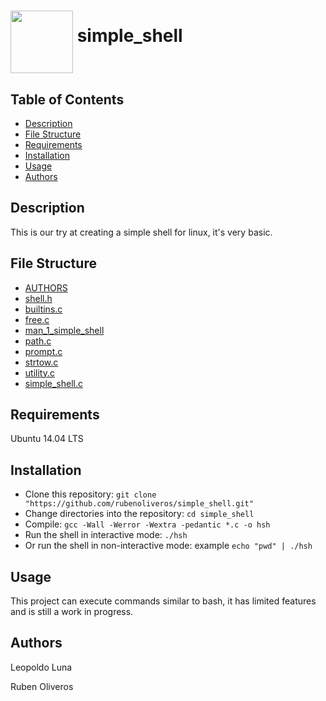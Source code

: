 # <a href="url"><img src="https://cdn1.iconfinder.com/data/icons/metro-ui-dock-icon-set--icons-by-dakirby/256/Command_Prompt.png" align="middle" width="100" height="100"></a> simple_shell


## Table of Contents
* [Description](#description)
* [File Structure](#file-structure)
* [Requirements](#requirements)
* [Installation](#installation)
* [Usage](#usage)
* [Authors](#authors)

## Description
This is our try at creating a simple shell for linux, it's very basic.  

## File Structure
* [AUTHORS](AUTHORS)
* [shell.h](shell.h)
* [builtins.c](builtins.c)
* [free.c](free.c)
* [man_1_simple_shell](man_1_simple_shell)
* [path.c](path.c)
* [prompt.c](prompt.c)
* [strtow.c](strtow.c)
* [utility.c](utility.c)
* [simple_shell.c](simple_shell.c)

## Requirements

Ubuntu 14.04 LTS

## Installation

   - Clone this repository: `git clone "https://github.com/rubenoliveros/simple_shell.git"`
   - Change directories into the repository: `cd simple_shell`
   - Compile: `gcc -Wall -Werror -Wextra -pedantic *.c -o hsh`
   - Run the shell in interactive mode: `./hsh`
   - Or run the shell in non-interactive mode: example `echo "pwd" | ./hsh`

## Usage

This project can execute commands similar to bash, it has limited features and is still a work in progress.

## Authors
Leopoldo Luna

Ruben Oliveros
